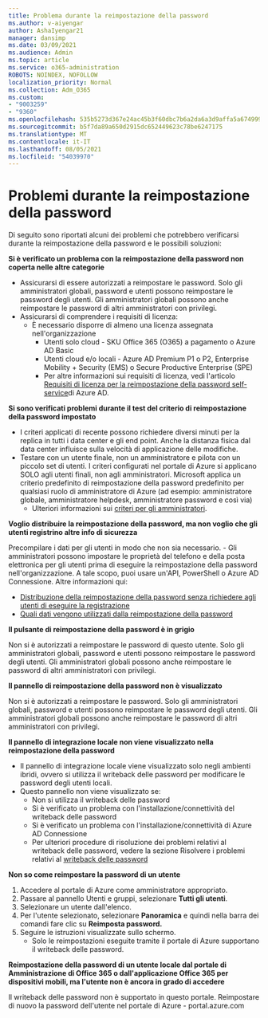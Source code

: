 ```yaml
---
title: Problema durante la reimpostazione della password
ms.author: v-aiyengar
author: AshaIyengar21
manager: dansimp
ms.date: 03/09/2021
ms.audience: Admin
ms.topic: article
ms.service: o365-administration
ROBOTS: NOINDEX, NOFOLLOW
localization_priority: Normal
ms.collection: Adm_O365
ms.custom:
- "9003259"
- "9360"
ms.openlocfilehash: 535b5273d367e24ac45b3f60dbc7b6a2da6a3d9affa5a67499989d19a1904768
ms.sourcegitcommit: b5f7da89a650d2915dc652449623c78be6247175
ms.translationtype: MT
ms.contentlocale: it-IT
ms.lasthandoff: 08/05/2021
ms.locfileid: "54039970"
---
```

# <a name="problems-resetting-password"></a>Problemi durante la reimpostazione della password

Di seguito sono riportati alcuni dei problemi che potrebbero verificarsi durante la reimpostazione della password e le possibili soluzioni:

**Si è verificato un problema con la reimpostazione della password non coperta nelle altre categorie**

- Assicurarsi di essere autorizzati a reimpostare le password. Solo gli amministratori globali, password e utenti possono reimpostare le password degli utenti. Gli amministratori globali possono anche reimpostare le password di altri amministratori con privilegi.
- Assicurarsi di comprendere i requisiti di licenza:
    - È necessario disporre di almeno una licenza assegnata nell'organizzazione
        - Utenti solo cloud - SKU Office 365 (O365) a pagamento o Azure AD Basic
        - Utenti cloud e/o locali - Azure AD Premium P1 o P2, Enterprise Mobility + Security (EMS) o Secure Productive Enterprise (SPE)
        - Per altre informazioni sui requisiti di licenza, vedi l'articolo [Requisiti di licenza per la reimpostazione della password self-service](https://docs.microsoft.com/azure/active-directory/active-directory-passwords-licensing?WT.mc_id=Portal-Microsoft_Azure_Support)di Azure AD.

**Si sono verificati problemi durante il test del criterio di reimpostazione della password impostato**

- I criteri applicati di recente possono richiedere diversi minuti per la replica in tutti i data center e gli end point. Anche la distanza fisica dal data center influisce sulla velocità di applicazione delle modifiche.
- Testare con un utente finale, non un amministratore e pilota con un piccolo set di utenti. I criteri configurati nel portale di Azure si applicano SOLO agli utenti finali, non agli amministratori. Microsoft applica un criterio predefinito di reimpostazione della password predefinito per qualsiasi ruolo di amministratore di Azure (ad esempio: amministratore globale, amministratore helpdesk, amministratore password e così via)
    - Ulteriori informazioni sui [criteri per gli amministratori](https://docs.microsoft.com/azure/active-directory/active-directory-passwords-policy?WT.mc_id=Portal-Microsoft_Azure_Support#administrator-password-policy-differences).

**Voglio distribuire la reimpostazione della password, ma non voglio che gli utenti registrino altre info di sicurezza**

Precompilare i dati per gli utenti in modo che non sia necessario. - Gli amministratori possono impostare le proprietà del telefono e della posta elettronica per gli utenti prima di eseguire la reimpostazione della password nell'organizzazione. A tale scopo, puoi usare un'API, PowerShell o Azure AD Connessione. Altre informazioni qui:
- [Distribuzione della reimpostazione della password senza richiedere agli utenti di eseguire la registrazione](https://docs.microsoft.com/azure/active-directory/active-directory-passwords-policy?WT.mc_id=Portal-Microsoft_Azure_Support#administrator-password-policy-differences)
- [Quali dati vengono utilizzati dalla reimpostazione della password](https://docs.microsoft.com/azure/active-directory/active-directory-passwords-data?WT.mc_id=Portal-Microsoft_Azure_Support)

**Il pulsante di reimpostazione della password è in grigio**

Non si è autorizzati a reimpostare le password di questo utente. Solo gli amministratori globali, password e utenti possono reimpostare le password degli utenti. Gli amministratori globali possono anche reimpostare le password di altri amministratori con privilegi.

**Il pannello di reimpostazione della password non è visualizzato**

Non si è autorizzati a reimpostare le password. Solo gli amministratori globali, password e utenti possono reimpostare le password degli utenti. Gli amministratori globali possono anche reimpostare le password di altri amministratori con privilegi.

**Il pannello di integrazione locale non viene visualizzato nella reimpostazione della password**

- Il pannello di integrazione locale viene visualizzato solo negli ambienti ibridi, ovvero si utilizza il writeback delle password per modificare le password degli utenti locali.
- Questo pannello non viene visualizzato se:
    - Non si utilizza il writeback delle password
    - Si è verificato un problema con l'installazione/connettività del writeback delle password
    - Si è verificato un problema con l'installazione/connettività di Azure AD Connessione
    - Per ulteriori procedure di risoluzione dei problemi relativi al writeback delle password, vedere la sezione Risolvere i problemi relativi al [writeback delle password](https://docs.microsoft.com/azure/active-directory/active-directory-passwords-data?WT.mc_id=Portal-Microsoft_Azure_Support)

**Non so come reimpostare la password di un utente**

1. Accedere al portale di Azure come amministratore appropriato.
1. Passare al pannello Utenti e gruppi, selezionare **Tutti gli utenti**.
1. Selezionare un utente dall'elenco.
1. Per l'utente selezionato, selezionare **Panoramica** e quindi nella barra dei comandi fare clic su **Reimposta password.**
1. Seguire le istruzioni visualizzate sullo schermo.
    - Solo le reimpostazioni eseguite tramite il portale di Azure supportano il writeback delle password.

**Reimpostazione della password di un utente locale dal portale di Amministrazione di Office 365 o dall'applicazione Office 365 per dispositivi mobili, ma l'utente non è ancora in grado di accedere**

Il writeback delle password non è supportato in questo portale. Reimpostare di nuovo la password dell'utente nel portale di Azure - portal.azure.com

